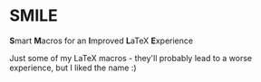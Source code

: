 # SMILE
**S**mart **M**acros for an **I**mproved **L**aTeX **E**xperience

Just some of my LaTeX macros - they'll probably lead to a worse experience, but I liked the name :)

